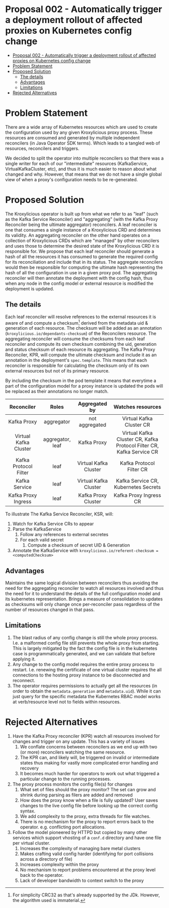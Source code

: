 # Proposal 002 - Automatically trigger a deployment rollout of affected proxies on Kubernetes config change 

<!-- TOC -->
* [Proposal 002 - Automatically trigger a deployment rollout of affected proxies on Kubernetes config change](#proposal-002---automatically-trigger-a-deployment-rollout-of-affected-proxies-on-kubernetes-config-change-)
* [Problem Statement](#problem-statement)
* [Proposed Solution](#proposed-solution)
  * [The details](#the-details)
  * [Advantages](#advantages)
  * [Limitations](#limitations)
* [Rejected Alternatives](#rejected-alternatives)
<!-- TOC -->
# Problem Statement
There are a wide array of Kubernetes resources which are used to create the configuration used by any given Kroxylicious proxy process. These resources are consumed and generated by multiple independent reconcilers (in Java Operator SDK terms). Which leads to a tangled web of resources, reconcilers and triggers. 

We decided to split the operator into multiple reconcilers so that there was a single writer for each of our "intermediate" resources (KafkaService, VirtualKafkaCluster, etc), and thus it is much easier to reason about what changed and why. However, that means that we do not have a single global view of when a proxy's configuration needs to be re-generated.

# Proposed Solution

The Kroxylicious operator is built up from what we refer to as "leaf" (such as the Kafka Service Reconciler) and "aggregating" (with the Kafka Proxy Reconciler being the ultimate aggregator) reconcilers. A leaf reconciler is one that consumes a single instance of a Kroxylicious CRD and determines its validity. An aggregating reconciler on the other hand operates on a collection of Kroxylicious CRDs which are "managed" by other reconcilers and uses those to determine the desired state of the Kroxylicious CRD it is responsible for.
We propose that each leaf reconciler should generate a hash of all the resources it has consumed to generate the required config for its reconciliation and include that in its status. The aggregate reconcilers would then be responsible for computing the ultimate hash representing the hash of all the configuration in use in a given proxy pod. The aggregating reconciler will then annotate the deployment with the config hash, thus when any node in the config model or external resource is modified the deployment is updated.    

## The details

Each leaf reconciler will resolve references to the external resources it is aware of and compute a checksum[^1] derived from the metadata uid & generation of each resource. The checksum will be added as an annotation (`kroxylicious.io/dependants-checksum`) of the Reconcilers resource.
The aggregating reconciler will consume the checksums from each leaf reconciler and compute its own checksum combining the uid, generation and status checksum of each resource its aggregating.
The Kafka Proxy Reconciler, KPR, will compute the ultimate checksum and include it as an annotation in the deployment's `spec.template`.
This means that each reconciler is responsible for calculating the checksum only of its own external resources but not of its primary resource.

By including the checksum in the pod template it means that everytime a part of the configuration model for a proxy instance is updated the pods will be replaced as their annotations no longer match.  


|      Reconciler       |      Roles       |     Aggregated by     |                          Watches resources                           |
|:---------------------:|:----------------:|:---------------------:|:--------------------------------------------------------------------:|
|      Kafka Proxy      |    aggregator    |    not aggregated     |                       Virtual Kafka Cluster CR                       |
| Virtual Kafka Cluster | aggregator, leaf |      Kafka Proxy      | Virtual Kafka Cluster CR, Kafka Protocol Filter CR, Kafka Service CR |
| Kafka Protocol Filter |       leaf       | Virtual Kafka Cluster |                       Kafka Protocol Filter CR                       |
|     Kafka Service     |       leaf       | Virtual Kafka Cluster |                 Kafka Service CR, Kubernetes Secrets                 |
|  Kafka Proxy Ingress  |       leaf       |  Kafka Proxy Cluster  |                        Kafka Proxy Ingress CR                        |

To illustrate
The Kafka Service Reconciler, KSR, will: 
1. Watch for Kafka Service CRs to appear
2. Parse the KafkaService
   1. Follow any references to external secretes
   2. For each valid secret
      1. Compute a checksum of secret UID & Generation
3. Annotate the KafkaService with `kroxylicious.io/referent-checksum = <computedChecksum>`  


[^1]: For simplicity CRC32 as that's already supported by the JDk. However, the algorithm used is immaterial.

## Advantages
Maintains the same logical division between reconcilers thus avoiding the need for the aggregating reconciler to watch all resources involved and thus the need for it to understand the details of the full configuration model and its kubernetes representation. Brings a measure of consolidation to updates as checksums will only change once per-reconciler pass regardless of the number of resources changed in that pass. 

## Limitations
1. The blast radius of any config change is still the whole proxy process. I.e. a malformed config file still prevents the whole proxy from starting.
This is largely mitigated by the fact the config file is in the kubernetes case is programmatically generated, and we can validate that before applying it.
2. Any change to the config model requires the entire proxy process to restart. I.e. renewing the certificate of one virtual cluster requires the all connections to the hosting proxy instance to be disconnected and reconnect.
3. The operator requires permissions to actually get all the resources (in order to obtain the `metadata.generation` and `metadata.uid`). While it can just query for the specific metadata the Kubernetes RBAC model works at verb/resource level not to fields within resources. 

# Rejected Alternatives
1. Have the Kafka Proxy reconciler (KPR) watch all resources involved for changes and trigger on any update. This has a variety of issues
   1. We conflate concerns between reconcilers as we end up with two (or more) reconcilers watching the same resource.
   2. The KPR can, and likely will, be triggered on invalid or intermediate states thus making for vastly more complicated error handling and recovery
   3. It becomes much harder for operators to work out what triggered a particular change to the running processes.
2. The proxy process monitors the config file(s) for changes 
   1. What set of files should the proxy monitor? The set can grow and shrink during parsing as filers are added and removed
   2. How does the proxy know when a file is fully updated? User saves changes to the live config file before looking up the correct config syntax.
   3. We add complexity to the proxy, extra threads for file watches.
   4. There is no mechanism for the proxy to report errors back to the operator. e.g. conflicting port allocations. 
3. Follow the model pioneered by HTTPD but copied by many other services which support vhosting of a `conf.d` directory and have one file per virtual cluster.
   1. Increases the complexity of managing bare metal clusters 
   2. Makes crafting valid config harder (identifying for port collisions across a directory of file)
   3. Increases complexity within the proxy
   4. No mechanism to report problems encountered at the proxy level back to the operator.
   5. Lack of developer bandwidth to context switch to the proxy
